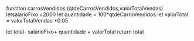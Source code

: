 function carrosVendidos (qtdeCarrosVendidos,valorTotalVendas)
letsalarioFixo =2000
let quantidade = 100*qtdeCarroVendidos
let valorTotal = valorTotalVendas *0.05

 let total- salarioFixo+ quantidade + valorTotal
 return total